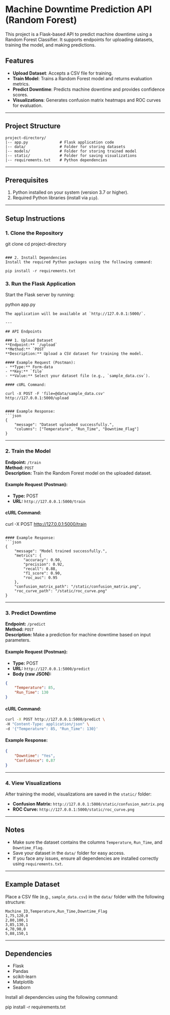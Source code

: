 # Machine Downtime Prediction API (Random Forest)

This project is a Flask-based API to predict machine downtime using a Random Forest Classifier. It supports endpoints for uploading datasets, training the model, and making predictions.

## Features
- **Upload Dataset**: Accepts a CSV file for training.
- **Train Model**: Trains a Random Forest model and returns evaluation metrics.
- **Predict Downtime**: Predicts machine downtime and provides confidence scores.
- **Visualizations**: Generates confusion matrix heatmaps and ROC curves for evaluation.

---

## Project Structure
```
project-directory/
|-- app.py              # Flask application code
|-- data/               # Folder for storing datasets
|-- models/             # Folder for storing trained model
|-- static/             # Folder for saving visualizations
|-- requirements.txt    # Python dependencies
```

---

## Prerequisites
1. Python installed on your system (version 3.7 or higher).
2. Required Python libraries (install via `pip`).

---

## Setup Instructions
### 1. Clone the Repository

git clone <repository-url>
cd project-directory
```

### 2. Install Dependencies
Install the required Python packages using the following command:

pip install -r requirements.txt
```

### 3. Run the Flask Application
Start the Flask server by running:

python app.py
```
The application will be available at `http://127.0.0.1:5000/`.

---

## API Endpoints

### 1. Upload Dataset
**Endpoint:** `/upload`  
**Method:** `POST`  
**Description:** Upload a CSV dataset for training the model.

#### Example Request (Postman):
- **Type:** Form-data
- **Key:** `file`
- **Value:** Select your dataset file (e.g., `sample_data.csv`).

#### cURL Command:

curl -X POST -F 'file=@data/sample_data.csv' http://127.0.0.1:5000/upload


#### Example Response:
```json
{
    "message": "Dataset uploaded successfully.",
    "columns": ["Temperature", "Run_Time", "Downtime_Flag"]
}
```

---

### 2. Train the Model
**Endpoint:** `/train`  
**Method:** `POST`  
**Description:** Train the Random Forest model on the uploaded dataset.

#### Example Request (Postman):
- **Type:** POST
- **URL:** `http://127.0.0.1:5000/train`

#### cURL Command:

curl -X POST http://127.0.0.1:5000/train
```

#### Example Response:
```json
{
    "message": "Model trained successfully.",
    "metrics": {
        "accuracy": 0.90,
        "precision": 0.92,
        "recall": 0.88,
        "f1_score": 0.90,
        "roc_auc": 0.95
    },
    "confusion_matrix_path": "/static/confusion_matrix.png",
    "roc_curve_path": "/static/roc_curve.png"
}
```

---

### 3. Predict Downtime
**Endpoint:** `/predict`  
**Method:** `POST`  
**Description:** Make a prediction for machine downtime based on input parameters.

#### Example Request (Postman):
- **Type:** POST
- **URL:** `http://127.0.0.1:5000/predict`
- **Body (raw JSON):**
```json
{
    "Temperature": 85,
    "Run_Time": 130
}
```

#### cURL Command:
```bash
curl -X POST http://127.0.0.1:5000/predict \
-H "Content-Type: application/json" \
-d '{"Temperature": 85, "Run_Time": 130}'
```

#### Example Response:
```json
{
    "Downtime": "Yes",
    "Confidence": 0.87
}
```

---

### 4. View Visualizations
After training the model, visualizations are saved in the `static/` folder:
- **Confusion Matrix:** `http://127.0.0.1:5000/static/confusion_matrix.png`
- **ROC Curve:** `http://127.0.0.1:5000/static/roc_curve.png`

---

## Notes
- Make sure the dataset contains the columns `Temperature`, `Run_Time`, and `Downtime_Flag`.
- Save your dataset in the `data/` folder for easy access.
- If you face any issues, ensure all dependencies are installed correctly using `requirements.txt`.

---

## Example Dataset
Place a CSV file (e.g., `sample_data.csv`) in the `data/` folder with the following structure:

```
Machine_ID,Temperature,Run_Time,Downtime_Flag
1,75,120,0
2,80,100,1
3,85,130,1
4,70,90,0
5,88,150,1
```

---

## Dependencies
- Flask
- Pandas
- scikit-learn
- Matplotlib
- Seaborn

Install all dependencies using the following command:

pip install -r requirements.txt
```


